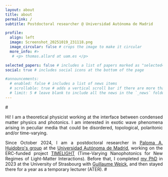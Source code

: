 ```yaml
---
layout: about
title: about
permalink: /
subtitle: Postdoctoral researcher @ Universidad Autónoma de Madrid

profile:
  align: left
  image: Screenshot_20251019_231118.png
  image_circular: false # crops the image to make it circular
  more_info: #>
   # <p> thomas.allard at uam.es </p>

selected_papers: false # includes a list of papers marked as "selected={true}"
social: true # includes social icons at the bottom of the page

#announcements:
  # enabled: false # includes a list of news items
  # scrollable: true # adds a vertical scroll bar if there are more than 3 news items
  # limit: 5 # leave blank to include all the news in the `_news` folder
---
```

#<div style="text-align: justify">
Hi! I am a theoretical physicist working at the interface between condensed matter physics and photonics. I am interested in exotic wave phenomena arising in peculiar media that could be disordered, topological, polaritonic and/or time-varying.

Since October 2024, I am a postdoctoral researcher in [Paloma A. Huidobro's group](https://members.ifimac.uam.es/parroyohuidobro/) at the [Universidad Autónoma de Madrid](https://www.ifimac.uam.es/), working on the ERC-funded project [TIMELIGHT](https://members.ifimac.uam.es/parroyohuidobro/erc-timelight/) (Time-Varying Nanophotonics for New Regimes of Light-Matter Interactions). Before that, I completed [my PhD](https://theses.hal.science/tel-04586338/) in 2023 at the University of Strasbourg with [Guillaume Weick](https://www.ipcms.fr/guillaume-weick/), and then stayed there for a year as a temporary lecturer (ATER).
#</div>

